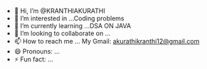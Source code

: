 - 👋 Hi, I’m @KRANTHIAKURATHI
- 👀 I’m interested in ...Coding problems
- 🌱 I’m currently learning ...DSA ON JAVA
- 💞️ I’m looking to collaborate on ...
- 📫 How to reach me ... My Gmail: akurathikranthi12@gmail.com
- 😄 Pronouns: ...
- ⚡ Fun fact: ...

<!---
KRANTHIAKURATHI/KRANTHIAKURATHI is a ✨ special ✨ repository because its `README.md` (this file) appears on your GitHub profile.
You can click the Preview link to take a look at your changes.
--->
